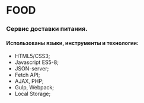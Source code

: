 # FOOD 
### Сервис доставки питания.

#### Использованы языки, инструменты и технологии:
* HTML5/CSS3;
* Javascript ES5-8;
* JSON-server;
* Fetch API;
* AJAX, PHP;
* Gulp, Webpack;
* Local Storage;


